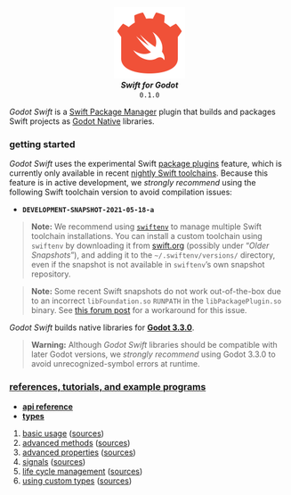 <p align="center">
    <img src="logo.svg" width="128px"/>
    <br/>
    <strong><em>Swift for Godot</em></strong> <br/> <code>0.1.0</code>
</p>

*Godot Swift* is a [Swift Package Manager](https://swift.org/package-manager/) plugin that builds and packages Swift projects as [Godot Native](https://docs.godotengine.org/en/latest/tutorials/scripting/gdnative/what_is_gdnative.html) libraries.

### getting started 

*Godot Swift* uses the experimental Swift [package plugins](https://github.com/apple/swift-evolution/blob/main/proposals/0303-swiftpm-extensible-build-tools.md) feature, which is currently only available in recent [nightly Swift toolchains](https://swift.org/download/#snapshots). Because this feature is in active development, we *strongly recommend* using the following Swift toolchain version to avoid compilation issues:

* **`DEVELOPMENT-SNAPSHOT-2021-05-18-a`**

> **Note:** We recommend using [`swiftenv`](https://github.com/kylef/swiftenv) to manage multiple Swift toolchain installations. You can install a custom toolchain using `swiftenv` by downloading it from [swift.org](https://swift.org/download/#snapshots) (possibly under “*Older Snapshots*”), and adding it to the `~/.swiftenv/versions/` directory, even if the snapshot is not available in `swiftenv`’s own snapshot repository.

> **Note:** Some recent Swift snapshots do not work out-of-the-box due to an incorrect `libFoundation.so` `RUNPATH` in the `libPackagePlugin.so` binary. See [this forum post](https://forums.swift.org/t/package-plugins-cannot-open-libfoundation-so/47644) for a workaround for this issue.

*Godot Swift* builds native libraries for [**Godot 3.3.0**](https://downloads.tuxfamily.org/godotengine/). 

> **Warning:** Although *Godot Swift* libraries should be compatible with later Godot versions, we *strongly recommend* using Godot 3.3.0 to avoid unrecognized-symbol errors at runtime.

### [references, tutorials, and example programs](examples/)

* [**api reference**](https://kelvin13.github.io/godot-swift/)
* [**types**](type-reference.md)


1. [basic usage](examples#basic-usage) ([sources](examples/swift/basic-usage.swift))
2. [advanced methods](examples#advanced-methods) ([sources](examples/swift/advanced-methods.swift))
3. [advanced properties](examples#advanced-properties) ([sources](examples/swift/advanced-properties.swift))
4. [signals](examples#signals) ([sources](examples/swift/signals.swift))
5. [life cycle management](examples#life-cycle-management) ([sources](examples/swift/life-cycle-management.swift))
6. [using custom types](examples#using-custom-types) ([sources](examples/swift/custom-types.swift))
